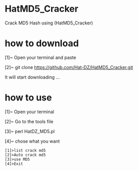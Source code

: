 # HatMD5_Cracker
Crack MD5 Hash using (HatMD5_Cracker)

# how to download
[1]~ Open your terminal and paste

[2]~ git clone https://github.com/Hat-DZ/HatMD5_Cracker.git

It will start downloading ...

# how to use 
[1]~ Open your terminal

[2]~ Go to the tools file

[3]~ perl HatDZ_MD5.pl

[4]~ chose what you want

    [1]>list crack md5
    [2]>Auto crack md5
    [3]>use MD5
    [4]>Exit
